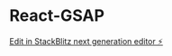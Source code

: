 # React-GSAP

[Edit in StackBlitz next generation editor ⚡️](https://stackblitz.com/~/github.com/ManuelMAREZ/React-GSAP)